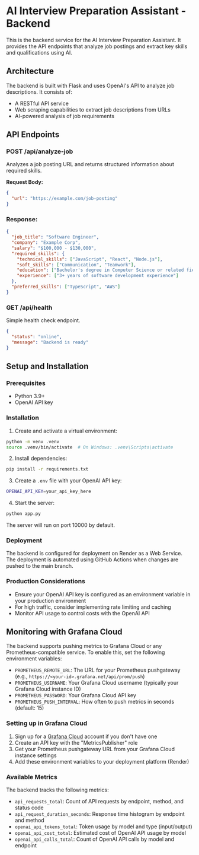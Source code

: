 # AI Interview Preparation Assistant - Backend

This is the backend service for the AI Interview Preparation Assistant. It provides the API endpoints that analyze job postings and extract key skills and qualifications using AI.

## Architecture

The backend is built with Flask and uses OpenAI's API to analyze job descriptions. It consists of:

- A RESTful API service
- Web scraping capabilities to extract job descriptions from URLs
- AI-powered analysis of job requirements

## API Endpoints

### POST /api/analyze-job
Analyzes a job posting URL and returns structured information about required skills.

**Request Body:**
```json
{
  "url": "https://example.com/job-posting"
}
```
### Response:

```json
{
  "job_title": "Software Engineer",
  "company": "Example Corp",
  "salary": "$100,000 - $130,000",
  "required_skills": {
    "technical_skills": ["JavaScript", "React", "Node.js"],
    "soft_skills": ["Communication", "Teamwork"],
    "education": ["Bachelor's degree in Computer Science or related field"],
    "experience": ["3+ years of software development experience"]
  },
  "preferred_skills": ["TypeScript", "AWS"]
}
```
### GET /api/health
Simple health check endpoint.

```json
{
  "status": "online",
  "message": "Backend is ready"
}
```

## Setup and Installation

### Prerequisites

- Python 3.9+
- OpenAI API key

### Installation

1. Create and activate a virtual environment:

```bash
python -m venv .venv
source .venv/bin/activate  # On Windows: .venv\Scripts\activate
```

2. Install dependencies:

```bash
pip install -r requirements.txt
```

3. Create a `.env` file with your OpenAI API key:

```bash
OPENAI_API_KEY=your_api_key_here
```

4. Start the server:

```bash
python app.py
```
The server will run on port 10000 by default.

### Deployment
The backend is configured for deployment on Render as a Web Service. The deployment is automated using GitHub Actions when changes are pushed to the main branch.

### Production Considerations

- Ensure your OpenAI API key is configured as an environment variable in your production environment
- For high traffic, consider implementing rate limiting and caching
- Monitor API usage to control costs with the OpenAI API

## Monitoring with Grafana Cloud

The backend supports pushing metrics to Grafana Cloud or any Prometheus-compatible service. To enable this, set the following environment variables:

- `PROMETHEUS_REMOTE_URL`: The URL for your Prometheus pushgateway (e.g., `https://<your-id>.grafana.net/api/prom/push`)
- `PROMETHEUS_USERNAME`: Your Grafana Cloud username (typically your Grafana Cloud instance ID)
- `PROMETHEUS_PASSWORD`: Your Grafana Cloud API key
- `PROMETHEUS_PUSH_INTERVAL`: How often to push metrics in seconds (default: 15)

### Setting up in Grafana Cloud

1. Sign up for a [Grafana Cloud](https://grafana.com/products/cloud/) account if you don't have one
2. Create an API key with the "MetricsPublisher" role
3. Get your Prometheus pushgateway URL from your Grafana Cloud instance settings
4. Add these environment variables to your deployment platform (Render)

### Available Metrics

The backend tracks the following metrics:

- `api_requests_total`: Count of API requests by endpoint, method, and status code
- `api_request_duration_seconds`: Response time histogram by endpoint and method
- `openai_api_tokens_total`: Token usage by model and type (input/output)
- `openai_api_cost_total`: Estimated cost of OpenAI API usage by model
- `openai_api_calls_total`: Count of OpenAI API calls by model and endpoint